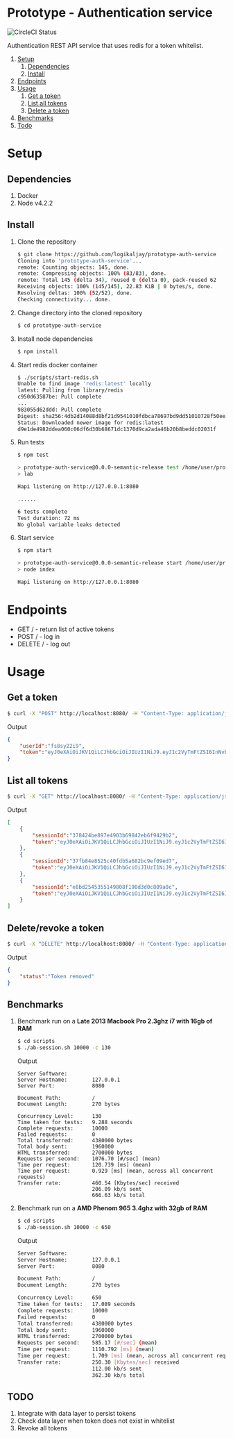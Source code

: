 # Prototype - Authentication service

![CircleCI Status](https://circleci.com/gh/logikaljay/prototype-auth-service.svg?style=shield)

Authentication REST API service that uses redis for a token whitelist.

1. [Setup](#setup)
    1. [Dependencies](#dependencies)
    1. [Install](#install)
1. [Endpoints](#endpoints)
1. [Usage](#usage)
    1. [Get a token](#get-a-token)
    1. [List all tokens](#list-all-tokens)
    1. [Delete a token](#delete-a-token)
1. [Benchmarks](#benchmarks)
1. [Todo](#todo)



<a name="setup"></a>
# Setup

<a name="dependencies"></a>
## Dependencies
1. Docker
2. Node v4.2.2

<a name="install"></a>
## Install
1. Clone the repository
    ```bash
    $ git clone https://github.com/logikaljay/prototype-auth-service
    Cloning into 'prototype-auth-service'...
    remote: Counting objects: 145, done.
    remote: Compressing objects: 100% (83/83), done.
    remote: Total 145 (delta 34), reused 0 (delta 0), pack-reused 62
    Receiving objects: 100% (145/145), 22.83 KiB | 0 bytes/s, done.
    Resolving deltas: 100% (52/52), done.
    Checking connectivity... done.
    ```

2. Change directory into the cloned repository
    ```bash
    $ cd prototype-auth-service
    ```

3. Install node dependencies
    ```bash
    $ npm install
    ```

4. Start redis docker container
    ```bash
    $ ./scripts/start-redis.sh 
    Unable to find image 'redis:latest' locally
    latest: Pulling from library/redis
    c950d63587be: Pull complete 
    ...
    983055d62ddd: Pull complete 
    Digest: sha256:4db2d14088d8bf21d9541010fdbca78697bd9dd51010728f50ee8f7893321367
    Status: Downloaded newer image for redis:latest
    d9e1de4982ddea060c06df6d30b68671dc1370d9ca2ada46b20b8beddc02031f
    ```

5. Run tests
    ```bash
    $ npm test
    
    > prototype-auth-service@0.0.0-semantic-release test /home/user/prototype-auth-service
    > lab
    
    Hapi listening on http://127.0.0.1:8080
    
    ......
    
    6 tests complete
    Test duration: 72 ms
    No global variable leaks detected
    ```

6. Start service
    ```bash
    $ npm start
    
    > prototype-auth-service@0.0.0-semantic-release start /home/user/prototype-auth-service
    > node index
    
    Hapi listening on http://127.0.0.1:8080
    ```

<a name="endpoints"></a>
# Endpoints
* GET / - return list of active tokens
* POST / - log in
* DELETE / - log out

<a name="usage"></a>
# Usage

<a name="get-a-token"></a>
## Get a token
```bash
$ curl -X "POST" http://localhost:8080/ -H "Content-Type: application/json" -d '{"userName": "some.fake@user.co", "password": "password1" }'
```
Output
```json
{
    "userId":"fs8sy22i9",
    "token":"eyJ0eXAiOiJKV1QiLCJhbGciOiJIUzI1NiJ9.eyJ1c2VyTmFtZSI6InNvbWUuZmFrZUB1c2VyLmNvIiwidXNlcklkIjoiZnM4c3kyMmk5Iiwic2Vzc2lvbklkIjoiZThiZDI1NDUzNTUxNDk4MDhmMTkwZDNkMGM4MDlhMGMiLCJpYXQiOjE0NTEyNzQ1Mjd9.KqqSB3cCwpeYae3DgmLlvgcw0ZIMMID962HVfTaFRuE"
}
```

<a name="list-all-tokens"></a>
## List all tokens
```bash
$ curl -X "GET" http://localhost:8080/ -H "Content-Type: application/json" -H "Authorization: Bearer TOKEN"
```

Output
```json
[
    {
        "sessionId":"378424be897e4903b69842eb6f9429b2",
        "token":"eyJ0eXAiOiJKV1QiLCJhbGciOiJIUzI1NiJ9.eyJ1c2VyTmFtZSI6InNvbWUuZmFrZUB1c2VyLmNvIiwidXNlcklkIjoiZnM4c3kyMmk5Iiwic2Vzc2lvbklkIjoiMzc4NDI0YmU4OTdlNDkwM2I2OTg0MmViNmY5NDI5YjIiLCJpYXQiOjE0NTEyNzQ5MDV9.OdeQAqxfYtjUE9IO5wfAosaaoRkMvpCBV72C81mhzRw"
    },
    {
        "sessionId":"37fb84e8525c40fdb5a682bc9ef09ed7",
        "token":"eyJ0eXAiOiJKV1QiLCJhbGciOiJIUzI1NiJ9.eyJ1c2VyTmFtZSI6InNvbWUuZmFrZUB1c2VyLmNvIiwidXNlcklkIjoiZnM4c3kyMmk5Iiwic2Vzc2lvbklkIjoiMzdmYjg0ZTg1MjVjNDBmZGI1YTY4MmJjOWVmMDllZDciLCJpYXQiOjE0NTEyNzQ5MDF9.f_9jWUyLya2cFW6mMWo1f27vzBAdiYvvpfl0S7zKWV8"
    },
    {
        "sessionId":"e8bd2545355149808f190d3d0c809a0c",
        "token":"eyJ0eXAiOiJKV1QiLCJhbGciOiJIUzI1NiJ9.eyJ1c2VyTmFtZSI6InNvbWUuZmFrZUB1c2VyLmNvIiwidXNlcklkIjoiZnM4c3kyMmk5Iiwic2Vzc2lvbklkIjoiZThiZDI1NDUzNTUxNDk4MDhmMTkwZDNkMGM4MDlhMGMiLCJpYXQiOjE0NTEyNzQ1Mjd9.KqqSB3cCwpeYae3DgmLlvgcw0ZIMMID962HVfTaFRuE"
    }
]
```

<a name="delete-a-token"></a>
## Delete/revoke a token
```bash
$ curl -X "DELETE" http://localhost:8080/ -H "Content-Type: application/json" -H "Authorization: Bearer TOKEN"
```

Output
```json
{
    "status":"Token removed"
}
```

<a name="benchmarks"></a>
## Benchmarks
1. Benchmark run on a **Late 2013 Macbook Pro 2.3ghz i7 with 16gb of RAM**
    
    ```bash
    $ cd scripts 
    $ ./ab-session.sh 10000 -c 130
    ```
    
    Output
    
    ```
    Server Software:        
    Server Hostname:        127.0.0.1
    Server Port:            8080
    
    Document Path:          /
    Document Length:        270 bytes
    
    Concurrency Level:      130
    Time taken for tests:   9.288 seconds
    Complete requests:      10000
    Failed requests:        0
    Total transferred:      4380000 bytes
    Total body sent:        1960000
    HTML transferred:       2700000 bytes
    Requests per second:    1076.70 [#/sec] (mean)
    Time per request:       120.739 [ms] (mean)
    Time per request:       0.929 [ms] (mean, across all concurrent requests)
    Transfer rate:          460.54 [Kbytes/sec] received
                            206.09 kb/s sent
                            666.63 kb/s total
    ```

1. Benchmark run on a **AMD Phenom 965 3.4ghz with 32gb of RAM**
    ```bash
    $ cd scripts
    $ ./ab-session.sh 10000 -c 650
    ```
    
    Output
    
    ```bash
    Server Software:        
    Server Hostname:        127.0.0.1
    Server Port:            8080
    
    Document Path:          /
    Document Length:        270 bytes
    
    Concurrency Level:      650
    Time taken for tests:   17.089 seconds
    Complete requests:      10000
    Failed requests:        0
    Total transferred:      4380000 bytes
    Total body sent:        1960000
    HTML transferred:       2700000 bytes
    Requests per second:    585.17 [#/sec] (mean)
    Time per request:       1110.792 [ms] (mean)
    Time per request:       1.709 [ms] (mean, across all concurrent requests)
    Transfer rate:          250.30 [Kbytes/sec] received
                            112.00 kb/s sent
                            362.30 kb/s total

    ```

<a name="todo"></a>
## TODO
1. Integrate with data layer to persist tokens
2. Check data layer when token does not exist in whitelist
3. Revoke all tokens
